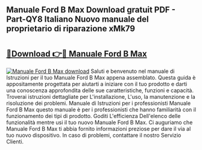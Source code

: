## Manuale Ford B Max Download gratuit PDF - Part-QY8 Italiano Nuovo manuale del proprietario di riparazione xMk79

# <h2><a href="http://dfdxxdc.blite.top/?on=Manuale+Ford+B+Max">🔗Download 👉🔴 Manuale Ford B Max</a></h2>

[![Manuale Ford B Max download](https://i.imgur.com/lujVjoI.png)](http://dfdxxdc.blite.top/?on=Manuale+Ford+B+Max)
Saluti e benvenuto nel manuale di Istruzioni per il tuo Manuale Ford B Max appena assemblato. Questa guida è appositamente progettata per aiutarti a iniziare con il tuo prodotto e darti una conoscenza approfondita delle sue caratteristiche, funzioni e capacità. Troverai istruzioni dettagliate per L'installazione, L'uso, la manutenzione e la risoluzione dei problemi. Manuale di Istruzioni per i professionisti Manuale Ford B Max questo manuale è per i professionisti che hanno familiarità con il funzionamento dei tipi di prodotto. Goditi L'efficienza Dell'elenco delle funzionalità mentre usi il tuo nuovo Manuale Ford B Max. Ci auguriamo che Manuale Ford B Max ti abbia fornito informazioni preziose per dare il via al tuo nuovo dispositivo. In caso di problemi, contattare il nostro Servizio Clienti.
